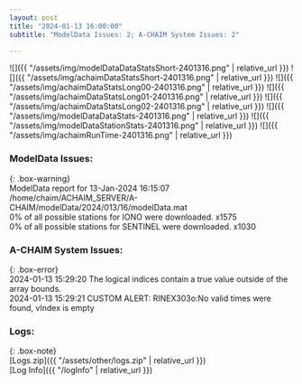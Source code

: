 ```yaml
---
layout: post
title: "2024-01-13 16:00:00"
subtitle: "ModelData Issues: 2; A-CHAIM System Issues: 2"

---
```


![]({{ "/assets/img/modelDataDataStatsShort-2401316.png" | relative_url }})
![]({{ "/assets/img/achaimDataStatsShort-2401316.png" | relative_url }})
![]({{ "/assets/img/achaimDataStatsLong00-2401316.png" | relative_url }})
![]({{ "/assets/img/achaimDataStatsLong01-2401316.png" | relative_url }})
![]({{ "/assets/img/achaimDataStatsLong02-2401316.png" | relative_url }})
![]({{ "/assets/img/modelDataDataStats-2401316.png" | relative_url }})
![]({{ "/assets/img/modelDataStationStats-2401316.png" | relative_url }})
![]({{ "/assets/img/achaimRunTime-2401316.png" | relative_url }})


### ModelData Issues:  
  
{: .box-warning}  
 ModelData report for 13-Jan-2024 16:15:07   
 /home/chaim/ACHAIM_SERVER/A-CHAIM/modelData/2024/013/16/modelData.mat   
 0% of all possible stations for IONO were downloaded. x1575   
 0% of all possible stations for SENTINEL were downloaded. x1030   
  
### A-CHAIM System Issues:  
  
{: .box-error}  
2024-01-13 15:29:20 The logical indices contain a true value outside of the array bounds.  
2024-01-13 15:29:21 CUSTOM ALERT: RINEX303o:No valid times were found, vIndex is empty  

### Logs:  
  
{: .box-note}  
[Logs.zip]({{ "/assets/other/logs.zip" | relative_url }})  
[Log Info]({{ "/logInfo" | relative_url }})  
